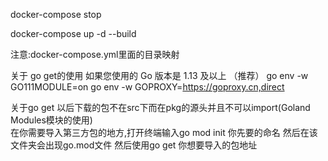 docker-compose stop

docker-compose up -d --build

注意:docker-compose.yml里面的目录映射

关于 go get的使用
如果您使用的 Go 版本是 1.13 及以上 （推荐）
	go env -w GO111MODULE=on
	go env -w GOPROXY=https://goproxy.cn,direct
  
关于go get 以后下载的包不在src下而在pkg的源头并且不可以import(Goland Modules模块的使用)  
在你需要导入第三方包的地方,打开终端输入go mod init 你先要的命名
然后在该文件夹会出现go.mod文件
然后使用go get 你想要导入的包地址

